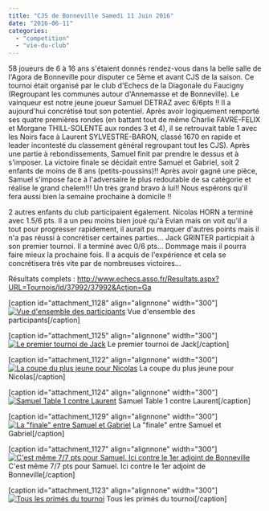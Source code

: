 ```yaml
---
title: "CJS de Bonneville Samedi 11 Juin 2016"
date: "2016-06-11"
categories: 
  - "competition"
  - "vie-du-club"
---
```


58 joueurs de 6 à 16 ans s'étaient donnés rendez-vous dans la belle salle de l'Agora de Bonneville pour disputer ce 5ème et avant CJS de la saison. Ce tournoi était organisé par le club d'Echecs de la Diagonale du Faucigny (Regroupant les communes autour d'Annemasse et de Bonneville). Le vainqueur est notre jeune joueur Samuel DETRAZ avec 6/6pts !! Il a aujourd'hui concrétisé tout son potentiel. Après avoir logiquement remporté ses quatre premières rondes (en battant tout de même Charlie FAVRE-FELIX et Morgane THILL-SOLENTE aux rondes 3 et 4), il se retrouvait table 1 avec les Noirs face à Laurent SYLVESTRE-BARON, classé 1670 en rapide et leader incontesté du classement général regroupant tout les CJS). Après une partie à rebondissements, Samuel finit par prendre le dessus et à s'imposer. La victoire finale se décidait entre Samuel et Gabriel, soit 2 enfants de moins de 8 ans (petits-poussins)!! Après avoir gagné une pièce, Samuel s'impose face à l'adversaire le plus redoutable de sa catégorie et réalise le grand chelem!!! Un très grand bravo à lui!! Nous espérons qu'il fera aussi bien la semaine prochaine à domicile !!

2 autres enfants du club participaient également. Nicolas HORN a terminé avec 1.5/6 pts. Il a un peu moins bien joué qu'à Evian mais on voit qu'il a tout pour progresser rapidement, il aurait pu marquer d'autres points mais il n'a pas réussi à concrétiser certaines parties... Jack GRINTER particpiait à son premier tournoi. Il a terminé avec 0/6 pts... Dommage mais il pourra faire mieux la prochaine fois. Il a acquis de l'expérience et cela se concrétisera très vite par de nombreuses victoires...

Résultats complets : http://www.echecs.asso.fr/Resultats.aspx?URL=Tournois/Id/37992/37992&Action=Ga

\[caption id="attachment\_1128" align="alignnone" width="300"\][![Vue d'ensemble des participants](/wordpress-uploads/2016/06/WP_20160611_17_36_38_Pro-300x169.jpg)](/wordpress-uploads/2016/06/WP_20160611_17_36_38_Pro.jpg) Vue d'ensemble des participants\[/caption\]

\[caption id="attachment\_1125" align="alignnone" width="300"\][![Le premier tournoi de Jack](/wordpress-uploads/2016/06/WP_20160611_17_35_06_Pro-300x169.jpg)](/wordpress-uploads/2016/06/WP_20160611_17_35_06_Pro.jpg) Le premier tournoi de Jack\[/caption\]

\[caption id="attachment\_1122" align="alignnone" width="300"\][![La coupe du plus jeune pour Nicolas](/wordpress-uploads/2016/06/WP_20160611_18_24_47_Pro-300x169.jpg)](/wordpress-uploads/2016/06/WP_20160611_18_24_47_Pro.jpg) La coupe du plus jeune pour Nicolas\[/caption\]

\[caption id="attachment\_1124" align="alignnone" width="300"\][![Samuel Table 1 contre Laurent](/wordpress-uploads/2016/06/WP_20160611_16_50_44_Pro-300x169.jpg)](/wordpress-uploads/2016/06/WP_20160611_16_50_44_Pro.jpg) Samuel Table 1 contre Laurent\[/caption\]

\[caption id="attachment\_1129" align="alignnone" width="300"\][![La "finale" entre Samuel et Gabriel](/wordpress-uploads/2016/06/WP_20160611_17_36_15_Pro-300x169.jpg)](/wordpress-uploads/2016/06/WP_20160611_17_36_15_Pro.jpg) La "finale" entre Samuel et Gabriel\[/caption\]

\[caption id="attachment\_1127" align="alignnone" width="300"\][![C'est même 7/7 pts pour Samuel. Ici contre le 1er adjoint de Bonneville](/wordpress-uploads/2016/06/WP_20160611_18_10_19_Pro-300x169.jpg)](/wordpress-uploads/2016/06/WP_20160611_18_10_19_Pro.jpg) C'est même 7/7 pts pour Samuel. Ici contre le 1er adjoint de Bonneville\[/caption\]

\[caption id="attachment\_1123" align="alignnone" width="300"\][![Tous les primés du tournoi](/wordpress-uploads/2016/06/WP_20160611_18_36_56_Pro-300x169.jpg)](/wordpress-uploads/2016/06/WP_20160611_18_36_56_Pro.jpg) Tous les primés du tournoi\[/caption\]
